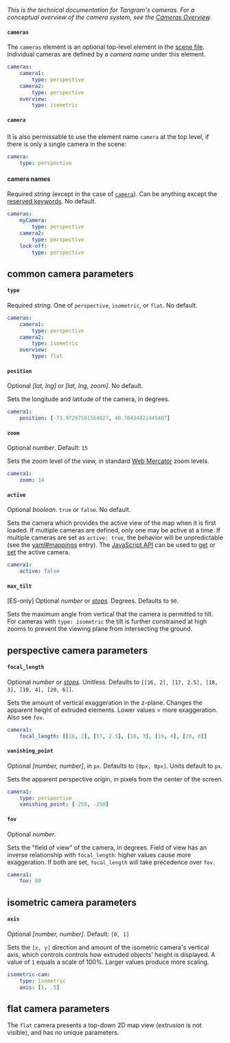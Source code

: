 *This is the technical documentation for Tangram's cameras. For a conceptual overview of the camera system, see the [Cameras Overview](Cameras-Overview.md).*

#### `cameras`

The `cameras` element is an optional top-level element in the [scene file](Scene-file.md). Individual cameras are defined by a *camera name* under this element.
```yaml
cameras:
    camera1:
        type: perspective
    camera2:
        type: perspective
    overview:
        type: isometric
```

##### `camera`
It is also permissable to use the element name `camera` at the top level, if there is only a single camera in the scene:

```yaml
camera:
    type: perspective
```

#### camera names
Required _string_ (except in the case of [`camera`](cameras.md#camera)). Can be anything except the [reserved keywords](yaml.md#reserved-keywords). No default.

```yaml
cameras:
    myCamera:
        type: perspective
    camera2:
        type: perspective
    lock-off:
        type: perspective
```
## common camera parameters

#### `type`
Required _string_. One of `perspective`, `isometric`, or `flat`. No default.
```yaml
cameras:
    camera1:
        type: perspective
    camera2:
        type: isometric
    overview:
        type: flat
```

#### `position`
Optional _[lat, lng]_ or _[lat, lng, zoom]_. No default.

Sets the longitude and latitude of the camera, in degrees.
```yaml
camera1:
    position: [-73.97297501564027, 40.76434821445407]
```

#### `zoom`
Optional _number_. Default: `15`

Sets the zoom level of the view, in standard [Web Mercator](http://en.wikipedia.org/wiki/Web_Mercator) zoom levels.

```yaml
camera1:
    zoom: 14
```

#### `active`
Optional _boolean_. `true` or `false`. No default.

Sets the camera which provides the active view of the map when it is first loaded. If multiple cameras are defined, only one may be active at a time. If multiple cameras are set as `active: true`, the behavior will be unpredictable (see the [yaml#mappings](yaml.md#mappings) entry). The [JavaScript API](Javascript-API.md) can be used to [get](Javascript-API.md#getactivecamera) or [set](Javascript-API.md#setactivecamera_string_-camera) the active camera.

```yaml
camera1:
    active: false
```

#### `max_tilt`
[ES-only] Optional _number_ or _[stops](yaml.md#stops)_. Degrees. Defaults to `90`. 

Sets the maximum angle from vertical that the camera is permitted to tilt. For cameras with `type: isometric` the tilt is further constrained at high zooms to prevent the viewing plane from intersecting the ground. 

## perspective camera parameters

#### `focal_length`
Optional _number_ or _[stops](yaml.md#stops)_. Unitless. Defaults to `[[16, 2], [17, 2.5], [18, 3], [19, 4], [20, 6]]`.

Sets the amount of vertical exaggeration in the z-plane. Changes the apparent height of extruded elements. Lower values = more exaggeration. Also see `fov`.

```yaml
camera1:
    focal_length: [[16, 2], [17, 2.5], [18, 3], [19, 4], [20, 6]]
```
#### `vanishing_point`
Optional _[number, number]_, in `px`. Defaults to `[0px, 0px]`. Units default to `px`.

Sets the apparent perspective origin, in pixels from the center of the screen.

```yaml
camera1:
    type: perspective
    vanishing_point: [-250, -250]
```

#### `fov`
Optional _number_.

Sets the "field of view" of the camera, in degrees. Field of view has an inverse relationship with `focal_length`: higher values cause more exaggeration. If both are set, `focal_length` will take precedence over `fov`.

```yaml
camera1:
    fov: 80
```

## isometric camera parameters

#### `axis`
Optional _[number, number]_. Default: `[0, 1]`

Sets the `[x, y]` direction and amount of the isometric camera's vertical axis, which controls controls how extruded objects' height is displayed. A value of `1` equals a scale of 100%. Larger values produce more scaling.

```yaml
isometric-cam:
    type: isometric
    axis: [1, .5]
```

## flat camera parameters

The `flat` camera presents a top-down 2D map view (extrusion is not visible), and has no unique parameters.
